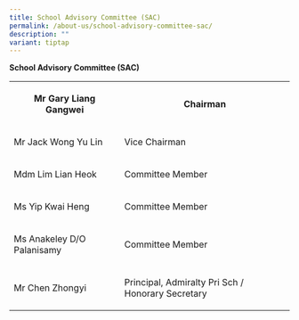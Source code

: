 ```yaml
---
title: School Advisory Committee (SAC)
permalink: /about-us/school-advisory-committee-sac/
description: ""
variant: tiptap
---
```

<p><strong>School Advisory Committee (SAC)</strong></p><table><tbody><tr><th rowspan="1" colspan="1"><p>Mr Gary Liang Gangwei</p></th><th rowspan="1" colspan="1"><p>Chairman</p></th></tr><tr><td rowspan="1" colspan="1"><p>Mr Jack Wong Yu Lin</p></td><td rowspan="1" colspan="1"><p>Vice Chairman</p></td></tr><tr><td rowspan="1" colspan="1"><p>Mdm Lim Lian Heok</p></td><td rowspan="1" colspan="1"><p>Committee Member</p></td></tr><tr><td rowspan="1" colspan="1"><p>Ms Yip Kwai Heng</p></td><td rowspan="1" colspan="1"><p>Committee Member</p></td></tr><tr><td rowspan="1" colspan="1"><p>Ms Anakeley D/O Palanisamy</p></td><td rowspan="1" colspan="1"><p>Committee Member</p></td></tr><tr><td rowspan="1" colspan="1"><p>Mr Chen Zhongyi</p></td><td rowspan="1" colspan="1"><p>Principal, Admiralty Pri Sch / Honorary Secretary</p></td></tr></tbody></table><p></p>